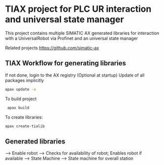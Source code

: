 # TIAX project for PLC UR interaction and universal state manager

This project contains multiple SIMATIC AX generated libraries for interaction with a UniversalRobot via Profinet and an universal state manager

Related projects https://github.com/simatic-ax

## TIAX Workflow for generating libraries
  If not done, login to the AX registry
  (Optional at startup) Update of all packages implicitly

   ```sh
   apax update -a
   ```

  To build project
  ```sh
   apax build 
   ```
   To create libraries:
   ```sh
   apax create-tialib 
   ```

## Generated libraries
--> Enable robot --> Checks for availability of robot; Enables robot if available
--> State Machine --> State machine for overall station
